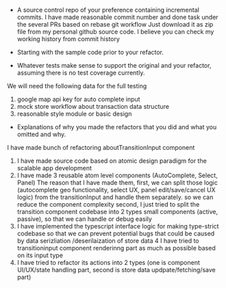 -   A source control repo of your preference containing incremental commits.
    I have made reasonable commit number and done task under the several PRs based on rebase git workflow
    Just download it as zip file from my personal github source code.
    I believe you can check my working history from commit history

-   Starting with the sample code prior to your refactor.

-   Whatever tests make sense to support the original and your refactor, assuming there is no test coverage currently.

We will need the following data for the full testing

1. google map api key for auto complete input
2. mock store workflow about transaction data structure
3. reasonable style module or basic design

-   Explanations of why you made the refactors that you did and what you omitted and why.

I have made bunch of refactoring aboutTransitionInput component

1. I have made source code based on atomic design paradigm for the scalable app development
2. I have made 3 reusable atom level components (AutoComplete, Select, Panel)
   The reason that I have made them,
   first, we can split those logic (autocomplete geo functionality, select UX, panel edit/save/cancel UX logic) from the transitionInput
   and handle them separately. so we can reduce the component complexity
   second, I just tried to split the transition component codebase into 2 types small components (active, passive), so that we can handle
   or debug easily
3. I have implemented the typescript interface logic for making type-strict codebase so that we can prevent potential bugs that could be caused
   by data serizliation /deserilaization of store data
   4 I have tried to transitioninput component renderinng part as much as possible based on its input type
4. I have tried to refactor its actions into 2 types (one is component UI/UX/state handling part, second is store data updpate/fetching/save part)
